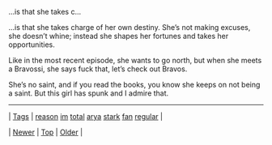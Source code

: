 <!--
title: &hellip;is that she takes charge of her own destiny. She&rsquo;s not making excuses, she doesn&rsquo;t whine; instead she shapes her fortunes and takes her opportunities. Like in the most recent episode, she wants to go north, but when she meets a Bravossi, she says fuck that, let&rsquo;s check out Bravos. She&rsquo;s no saint, and if you read the books, you know she keeps on not being a saint. But this girl has spunk and I admire that.
date: 2020-06-28T15:27:00.334Z
tags: reason, im, total, arya, stark, fan, regular
-->


&hellip;is that she takes c...

<p>&hellip;is that she takes charge of her own destiny. She&rsquo;s not making excuses, she doesn&rsquo;t whine; instead she shapes her fortunes and takes her opportunities.</p>

<p>Like in the most recent episode, she wants to go north, but when she meets a Bravossi, she says fuck that, let&rsquo;s check out Bravos.</p>

<p>She&rsquo;s no saint, and if you read the books, you know she keeps on not being a saint. But this girl has spunk and I admire that.</p>

<!--BOTTOM-POST-NAVIGATION-->
---

| [Tags](tags.md) | [reason](tag-reason.md) [im](tag-im.md) [total](tag-total.md) [arya](tag-arya.md) [stark](tag-stark.md) [fan](tag-fan.md) [regular](tag-regular.md) |

| [Newer](89556257980.md) | [Top](index.md) | [Older](89616621005.md) |